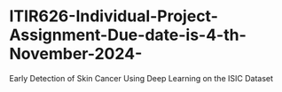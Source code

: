 # ITIR626-Individual-Project-Assignment-Due-date-is-4-th-November-2024-
Early Detection of Skin Cancer Using Deep Learning on the ISIC Dataset
